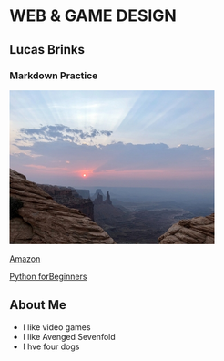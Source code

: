 # WEB & GAME DESIGN
## Lucas Brinks
### Markdown Practice
![mexico](new_mexico_sm.jpg)

[Amazon](https://www.amazon.com/)

[Python forBeginners](https://www.youtube.com/watch?v=H2EJuAcrZYU)

## About Me
- I like video games
- I like Avenged Sevenfold
- I hve four dogs
